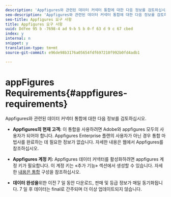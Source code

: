 ```yaml
---
description: 'Appfigures와 관련된 데이터 커넥터 통합에 대한 다음 정보를 검토하십시오. '
seo-description: 'Appfigures와 관련된 데이터 커넥터 통합에 대한 다음 정보를 검토하십시오. '
seo-title: Appfigures 요구 사항
title: Appfigures 요구 사항
uuid: Ddfee 95 b -7698-4 ad 9-b 5 b 0-f 63 d 9 c 67 cbed
index: y
internal: n
snippet: y
translation-type: tm+mt
source-git-commit: e96de98b3176a05654fdf697210f992b0fd4adb1

---
```



# appFigures Requirements{#appfigures-requirements}

Appfigures와 관련된 데이터 커넥터 통합에 대한 다음 정보를 검토하십시오.

* **Appfigures의 현재 고객:** 이 통합을 사용하려면 Adobe와 appfigures 모두의 사용자가 되어야 합니다. Appfigures Enterprise 플랜의 사용자가 아닌 경우 통합 마법사를 완료하는 데 필요한 정보가 없습니다. 자세한 내용은 웹에서 Appfigures를 참조하십시오.
* **Appfigures 계정 키:** Appfigures 데이터 커넥터를 활성화하려면 appfigures 계정 키가 필요합니다. 이 계정 키는 «추가 기능» 섹션에서 생성할 수 있습니다. 자세한 [내용은 통합](../../appfigures-overview/t-appfigures-integration.md#task-72b844fe0f7a44d9acf3eb8f9f7ecb5a) 구성을 참조하십시오.

* **데이터 완성을**&#x200B;위한 이전 7 일 동안 다운로드, 판매 및 등급 정보가 매일 동기화됩니다. 7 일 후 데이터는 final로 간주되며 더 이상 업데이트되지 않습니다.

